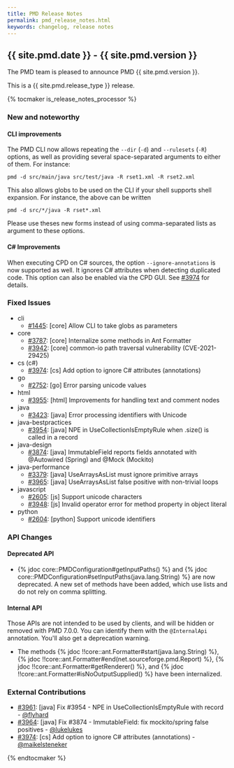 ```yaml
---
title: PMD Release Notes
permalink: pmd_release_notes.html
keywords: changelog, release notes
---
```


## {{ site.pmd.date }} - {{ site.pmd.version }}

The PMD team is pleased to announce PMD {{ site.pmd.version }}.

This is a {{ site.pmd.release_type }} release.

{% tocmaker is_release_notes_processor %}

### New and noteworthy

#### CLI improvements

The PMD CLI now allows repeating the `--dir` (`-d`) and `--rulesets` (`-R`) options,
 as well as providing several space-separated arguments to either of them. For instance:
```shell
pmd -d src/main/java src/test/java -R rset1.xml -R rset2.xml
```
This also allows globs to be used on the CLI if your shell supports shell expansion.
For instance, the above can be written
```shell
pmd -d src/*/java -R rset*.xml
```
Please use theses new forms instead of using comma-separated lists as argument to these options.

#### C# Improvements

When executing CPD on C# sources, the option `--ignore-annotations` is now supported as well.
It ignores C# attributes when detecting duplicated code. This option can also be enabled via
the CPD GUI. See [#3974](https://github.com/pmd/pmd/pull/3974) for details.

### Fixed Issues

* cli
    * [#1445](https://github.com/pmd/pmd/issues/1445): \[core] Allow CLI to take globs as parameters
* core
    * [#3787](https://github.com/pmd/pmd/issues/3787): \[core] Internalize some methods in Ant Formatter
    * [#3942](https://github.com/pmd/pmd/issues/3942): \[core] common-io path traversal vulnerability (CVE-2021-29425)
* cs (c#)
    * [#3974](https://github.com/pmd/pmd/pull/3974): \[cs] Add option to ignore C# attributes (annotations)
* go
    * [#2752](https://github.com/pmd/pmd/issues/2752): \[go] Error parsing unicode values
* html
    * [#3955](https://github.com/pmd/pmd/pull/3955): \[html] Improvements for handling text and comment nodes
* java
    * [#3423](https://github.com/pmd/pmd/issues/3423): \[java] Error processing identifiers with Unicode 
* java-bestpractices
    * [#3954](https://github.com/pmd/pmd/issues/3954): \[java] NPE in UseCollectionIsEmptyRule when .size() is called in a record
* java-design
    * [#3874](https://github.com/pmd/pmd/issues/3874): \[java] ImmutableField reports fields annotated with @Autowired (Spring) and @Mock (Mockito)
* java-performance
    * [#3379](https://github.com/pmd/pmd/issues/3379): \[java] UseArraysAsList must ignore primitive arrays
    * [#3965](https://github.com/pmd/pmd/issues/3965): \[java] UseArraysAsList false positive with non-trivial loops
* javascript
    * [#2605](https://github.com/pmd/pmd/issues/2605): \[js] Support unicode characters
    * [#3948](https://github.com/pmd/pmd/issues/3948): \[js] Invalid operator error for method property in object literal
* python
    * [#2604](https://github.com/pmd/pmd/issues/2604): \[python] Support unicode identifiers

### API Changes

#### Deprecated API

- {% jdoc core::PMDConfiguration#getInputPaths() %} and
{% jdoc core::PMDConfiguration#setInputPaths(java.lang.String) %} are now deprecated.
A new set of methods have been added, which use lists and do not rely on comma splitting.

#### Internal API

Those APIs are not intended to be used by clients, and will be hidden or removed with PMD 7.0.0.
You can identify them with the `@InternalApi` annotation. You'll also get a deprecation warning.

- The methods {% jdoc !!core::ant.Formatter#start(java.lang.String) %},
{% jdoc !!core::ant.Formatter#end(net.sourceforge.pmd.Report) %}, {% jdoc !!core::ant.Formatter#getRenderer() %},
and {% jdoc !!core::ant.Formatter#isNoOutputSupplied() %} have been internalized.

### External Contributions

* [#3961](https://github.com/pmd/pmd/pull/3961): \[java] Fix #3954 - NPE in UseCollectionIsEmptyRule with record - [@flyhard](https://github.com/flyhard)
* [#3964](https://github.com/pmd/pmd/pull/3964): \[java] Fix #3874 - ImmutableField: fix mockito/spring false positives - [@lukelukes](https://github.com/lukelukes)
* [#3974](https://github.com/pmd/pmd/pull/3974): \[cs] Add option to ignore C# attributes (annotations) - [@maikelsteneker](https://github.com/maikelsteneker)

{% endtocmaker %}

